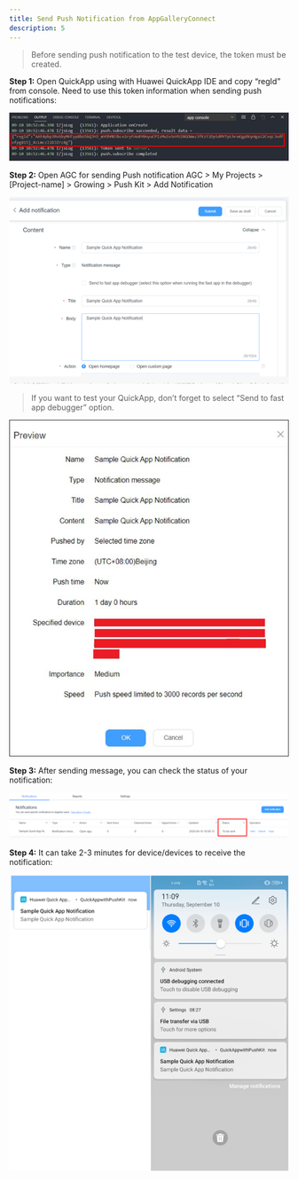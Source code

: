 ```yaml
---
title: Send Push Notification from AppGalleryConnect
description: 5
---
```


> Before sending push notification to the test device, the token must be created.

**Step 1:** Open QuickApp using with Huawei QuickApp IDE and copy “regId” from console. Need to use this token information when sending push notifications:

![image-20201223160210456](../assets/push_kit1.png)

**Step 2:** Open AGC for sending Push notification AGC > My Projects > [Project-name] > Growing > Push Kit > Add Notification

![image-20201223160245233](../assets/push_kit2.png)

> If you want to test your QuickApp, don’t forget to select “Send to fast app debugger” option.

![img](../assets/push_kit3.png)

**Step 3:** After sending message, you can check the status of your notification:

![image-20201223160431389](../assets/push_kit4.png)

**Step 4:** It can take 2-3 minutes for device/devices to receive the notification:

![image-20201223160517128](../assets/push_kit5.png)